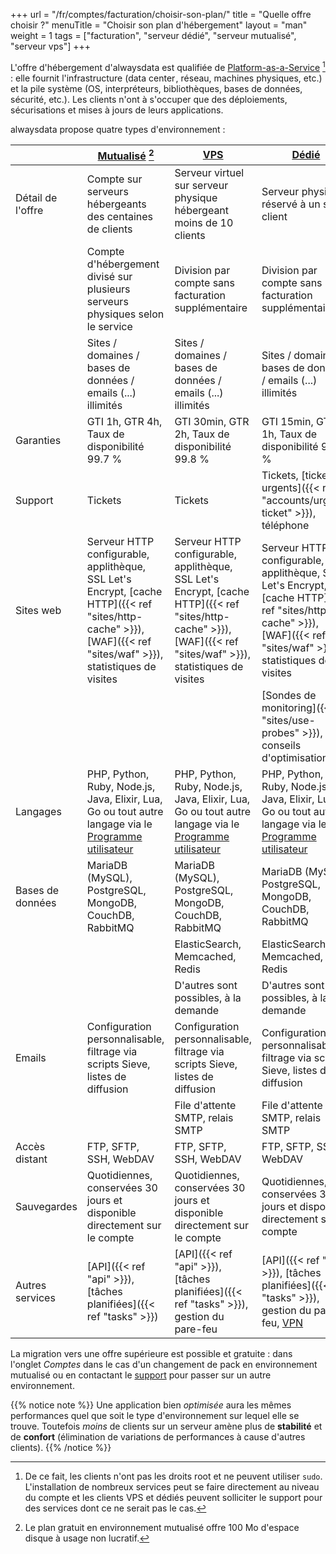 +++
url = "/fr/comptes/facturation/choisir-son-plan/"
title = "Quelle offre choisir ?"
menuTitle = "Choisir son plan d'hébergement"
layout = "man"
weight = 1
tags = ["facturation", "serveur dédié", "serveur mutualisé", "serveur vps"]
+++

L'offre d'hébergement d'alwaysdata est qualifiée de [Platform-as-a-Service](https://fr.wikipedia.org/wiki/Plate-forme_en_tant_que_service) [^1] : elle fournit l'infrastructure (data cen­ter , réseau, machines phy­siques, etc.) et la pile système (OS, inter­pré­teurs, biblio­thèques, bases de don­nées, sécu­ri­té, etc.). Les clients n'ont à s'occuper que des déploiements, sécurisations et mises à jours de leurs applications.

alwaysdata propose quatre types d'environnement :

|                   | [Mutualisé](https://www.alwaysdata.com/fr/tarifs/#shared) [^2] | [VPS](https://www.alwaysdata.com/fr/tarifs/#vps) | [Dédié](https://www.alwaysdata.com/fr/tarifs/#dedicated) | [Gold](https://www.alwaysdata.com/fr/tarifs/#gold) |
|-------------------|-------------------------------------------------------------------------------|--------------------------------------------------------------|--------------------------------------------------------------|--------------------|
| Détail de l'offre | Compte sur serveurs hébergeants des centaines de clients                                 | Serveur virtuel sur serveur physique hébergeant moins de 10 clients              | Serveur physique réservé à un seul client                    | Serveur physique réservé à un seul client redondé dans un autre datacenter |
|                   | Compte d'hébergement divisé sur plusieurs serveurs physiques selon le service | Division par compte sans facturation supplémentaire | Division par compte sans facturation supplémentaire | Division par compte sans facturation supplémentaire |
|                   | Sites / domaines / bases de données / emails (...) illimités                  | Sites / domaines / bases de données / emails (...) illimités | Sites / domaines / bases de données / emails (...) illimités | Sites / domaines / bases de données / emails (...) illimités |
| Garanties         | GTI 1h, GTR 4h, Taux de disponibilité 99.7 %                                  | GTI 30min, GTR 2h, Taux de disponibilité 99.8 %              | GTI 15min, GTR 1h, Taux de disponibilité 99.9 %              | GTI 15min, GTR 1h, Taux de disponibilité 99.99 %                |
| Support           | Tickets                                                                       | Tickets                                                      | Tickets, [tickets urgents]({{< ref "accounts/urgent-ticket" >}}),  téléphone | Tickets, [tickets urgents]({{< ref "accounts/urgent-ticket" >}}),  téléphone |
| Sites web         | Serveur HTTP configurable, applithèque, SSL Let's Encrypt, [cache HTTP]({{< ref "sites/http-cache" >}}), [WAF]({{< ref "sites/waf" >}}), statistiques de visites | Serveur HTTP configurable, applithèque, SSL Let's Encrypt, [cache HTTP]({{< ref "sites/http-cache" >}}), [WAF]({{< ref "sites/waf" >}}), statistiques de visites | Serveur HTTP configurable, applithèque, SSL Let's Encrypt, [cache HTTP]({{< ref "sites/http-cache" >}}), [WAF]({{< ref "sites/waf" >}}), statistiques de visites | Serveur HTTP configurable, applithèque, SSL Let's Encrypt, [cache HTTP]({{< ref "sites/http-cache" >}}), [WAF]({{< ref "sites/waf" >}}), statistiques de visites |
|                   ||| [Sondes de monitoring]({{< ref "sites/use-probes" >}}), conseils d'optimisation | [Sondes de monitoring]({{< ref "sites/use-probes" >}}), conseils d'optimisation |
| Langages          | PHP, Python, Ruby, Node.js, Java, Elixir, Lua, Go ou tout autre langage via le [Programme utilisateur](https://www.alwaysdata.com/fr/langage/personnalise/) | PHP, Python, Ruby, Node.js, Java, Elixir, Lua, Go ou tout autre langage via le [Programme utilisateur](https://www.alwaysdata.com/fr/langage/personnalise/) | PHP, Python, Ruby, Node.js, Java, Elixir, Lua, Go ou tout autre langage via le [Programme utilisateur](https://www.alwaysdata.com/fr/langage/personnalise/) | PHP, Python, Ruby, Node.js, Java, Elixir, Lua, Go ou tout autre langage via le [Programme utilisateur](https://www.alwaysdata.com/fr/langage/personnalise/) |
| Bases de données  | MariaDB (MySQL), PostgreSQL, MongoDB, CouchDB, RabbitMQ | MariaDB (MySQL), PostgreSQL, MongoDB, CouchDB, RabbitMQ | MariaDB (MySQL), PostgreSQL, MongoDB, CouchDB, RabbitMQ | MariaDB (MySQL), PostgreSQL, MongoDB, CouchDB, RabbitMQ |
|                   |                                                         | ElasticSearch, Memcached, Redis| ElasticSearch, Memcached, Redis| ElasticSearch, Memcached, Redis|
|||D'autres sont possibles, à la demande|D'autres sont possibles, à la demande|D'autres sont possibles, à la demande|
| Emails            | Configuration personnalisable, filtrage via scripts Sieve, listes de diffusion | Configuration personnalisable, filtrage via scripts Sieve, listes de diffusion | Configuration personnalisable, filtrage via scripts Sieve, listes de diffusion | Configuration personnalisable, filtrage via scripts Sieve, listes de diffusion |
||| File d'attente SMTP, relais SMTP | File d'attente SMTP, relais SMTP | File d'attente SMTP, relais SMTP |
| Accès distant | FTP, SFTP, SSH, WebDAV | FTP, SFTP, SSH, WebDAV | FTP, SFTP, SSH, WebDAV | FTP, SFTP, SSH, WebDAV |
| Sauvegardes       | Quotidiennes, conservées 30 jours et disponible directement sur le compte | Quotidiennes, conservées 30 jours et disponible directement sur le compte | Quotidiennes, conservées 30 jours et disponible directement sur le compte | Quotidiennes, conservées 30 jours et disponible directement sur le compte |
| Autres services   | [API]({{< ref "api" >}}), [tâches planifiées]({{< ref "tasks" >}}) | [API]({{< ref "api" >}}), [tâches planifiées]({{< ref "tasks" >}}), gestion du pare-feu | [API]({{< ref "api" >}}), [tâches planifiées]({{< ref "tasks" >}}), gestion du pare-feu, [VPN](https://www.alwaysdata.com/fr/services/vpn/) | [API]({{< ref "api" >}}), [tâches planifiées]({{< ref "tasks" >}}), gestion du pare-feu, [VPN](https://www.alwaysdata.com/fr/services/vpn/) |

La migration vers une offre supérieure est possible et gratuite : dans l'onglet _Comptes_ dans le cas d'un changement de pack en environnement mutualisé ou en contactant le [support](https://admin.alwaysdata.com/support/add/) pour passer sur un autre environnement.

{{% notice note %}}
Une application bien _optimisée_ aura les mêmes performances quel que soit le type d'environnement sur lequel elle se trouve. Toutefois _moins_ de clients sur un serveur amène plus de **stabilité** et de **confort** (élimination de variations de performances à cause d'autres clients).
{{% /notice %}}

[^1]: De ce fait, les clients n'ont pas les droits root et ne peuvent utiliser `sudo`. L'installation de nombreux services peut se faire directement au niveau du compte et les clients VPS et dédiés peuvent solliciter le support pour des services dont ce ne serait pas le cas.
[^2]: Le plan gratuit en environnement mutualisé offre 100 Mo d'espace disque à usage non lucratif.
